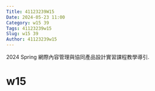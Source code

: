 ```yaml
---
Title: 41123239W15
Date: 2024-05-23 11:00
Category: w15 39
Tags: 41123239w15
Slug: w15 39
Author: 41123239w15
---
```


2024 Spring 網際內容管理與協同產品設計實習課程教學導引.

<!-- PELICAN_END_SUMMARY -->

# w15